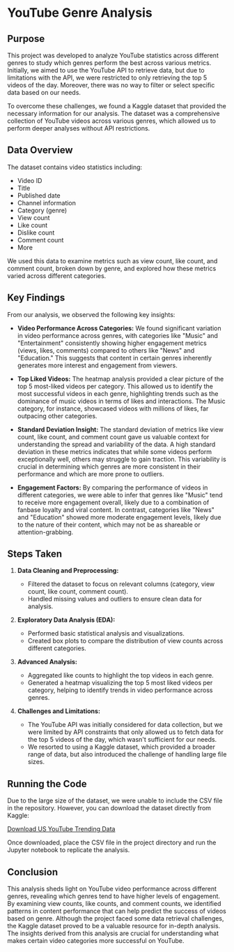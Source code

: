 # YouTube Genre Analysis

## Purpose

This project was developed to analyze YouTube statistics across different genres to study which genres perform the best across various metrics. Initially, we aimed to use the YouTube API to retrieve data, but due to limitations with the API, we were restricted to only retrieving the top 5 videos of the day. Moreover, there was no way to filter or select specific data based on our needs.

To overcome these challenges, we found a Kaggle dataset that provided the necessary information for our analysis. The dataset was a comprehensive collection of YouTube videos across various genres, which allowed us to perform deeper analyses without API restrictions.

## Data Overview

The dataset contains video statistics including:
- Video ID
- Title
- Published date
- Channel information
- Category (genre)
- View count
- Like count
- Dislike count
- Comment count
- More

We used this data to examine metrics such as view count, like count, and comment count, broken down by genre, and explored how these metrics varied across different categories.

## Key Findings

From our analysis, we observed the following key insights:

- **Video Performance Across Categories:** We found significant variation in video performance across genres, with categories like "Music" and "Entertainment" consistently showing higher engagement metrics (views, likes, comments) compared to others like "News" and "Education." This suggests that content in certain genres inherently generates more interest and engagement from viewers.
  
- **Top Liked Videos:** The heatmap analysis provided a clear picture of the top 5 most-liked videos per category. This allowed us to identify the most successful videos in each genre, highlighting trends such as the dominance of music videos in terms of likes and interactions. The Music category, for instance, showcased videos with millions of likes, far outpacing other categories.

- **Standard Deviation Insight:** The standard deviation of metrics like view count, like count, and comment count gave us valuable context for understanding the spread and variability of the data. A high standard deviation in these metrics indicates that while some videos perform exceptionally well, others may struggle to gain traction. This variability is crucial in determining which genres are more consistent in their performance and which are more prone to outliers.

- **Engagement Factors:** By comparing the performance of videos in different categories, we were able to infer that genres like "Music" tend to receive more engagement overall, likely due to a combination of fanbase loyalty and viral content. In contrast, categories like "News" and "Education" showed more moderate engagement levels, likely due to the nature of their content, which may not be as shareable or attention-grabbing.

## Steps Taken

1. **Data Cleaning and Preprocessing:**
   - Filtered the dataset to focus on relevant columns (category, view count, like count, comment count).
   - Handled missing values and outliers to ensure clean data for analysis.

2. **Exploratory Data Analysis (EDA):**
   - Performed basic statistical analysis and visualizations.
   - Created box plots to compare the distribution of view counts across different categories.

3. **Advanced Analysis:**
   - Aggregated like counts to highlight the top videos in each genre.
   - Generated a heatmap visualizing the top 5 most liked videos per category, helping to identify trends in video performance across genres.

4. **Challenges and Limitations:**
   - The YouTube API was initially considered for data collection, but we were limited by API constraints that only allowed us to fetch data for the top 5 videos of the day, which wasn't sufficient for our needs.
   - We resorted to using a Kaggle dataset, which provided a broader range of data, but also introduced the challenge of handling large file sizes.

## Running the Code

Due to the large size of the dataset, we were unable to include the CSV file in the repository. However, you can download the dataset directly from Kaggle:

[Download US YouTube Trending Data](https://www.kaggle.com/datasets/rsrishav/youtube-trending-video-dataset?resource=download&select=US_youtube_trending_data.csv)

Once downloaded, place the CSV file in the project directory and run the Jupyter notebook to replicate the analysis.

## Conclusion

This analysis sheds light on YouTube video performance across different genres, revealing which genres tend to have higher levels of engagement. By examining view counts, like counts, and comment counts, we identified patterns in content performance that can help predict the success of videos based on genre. Although the project faced some data retrieval challenges, the Kaggle dataset proved to be a valuable resource for in-depth analysis. The insights derived from this analysis are crucial for understanding what makes certain video categories more successful on YouTube.
